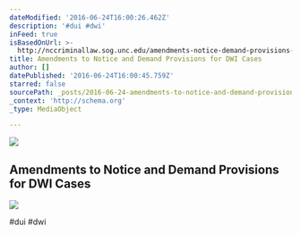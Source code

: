 ```yaml
---
dateModified: '2016-06-24T16:00:26.462Z'
description: '#dui #dwi'
inFeed: true
isBasedOnUrl: >-
  http://nccriminallaw.sog.unc.edu/amendments-notice-demand-provisions-dwi-cases/
title: Amendments to Notice and Demand Provisions for DWI Cases
author: []
datePublished: '2016-06-24T16:00:45.759Z'
starred: false
sourcePath: _posts/2016-06-24-amendments-to-notice-and-demand-provisions-for-dwi-cases.md
_context: 'http://schema.org'
_type: MediaObject

---
```

<article style=""><img src="https://imgflo.herokuapp.com/graph/vahj1ThiexotieMo/e550575d765f0eb127ede930a5cf6002/croprotate.jpg?cropheight=46&amp;cropwidth=233&amp;degrees=0&amp;input=http://nccriminallaw.sog.unc.edu/wp-content/uploads/2016/03/wp-post-to-pdf-enhanced-logo.jpg&amp;x=0&amp;y=3" /><h1>Amendments to Notice and Demand Provisions for DWI Cases</h1></article>

![](https://the-grid-user-content.s3-us-west-2.amazonaws.com/b930240a-e4ea-4f7f-ba3f-fc75b310306a.png)

\#dui \#dwi